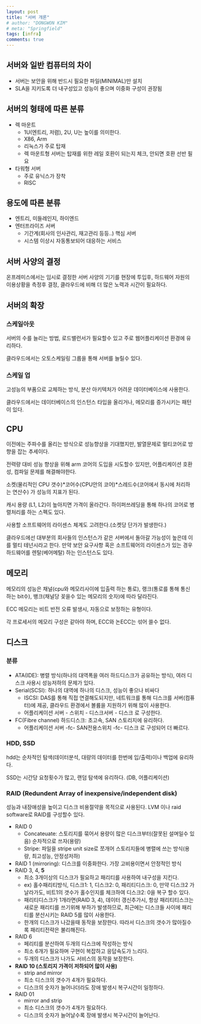 ```yaml
---
layout: post
title: "서버 개론"
# author: "DONGWON KIM"
# meta: "Springfield"
tags: [infra]
comments: true
---
```


## 서버와 일반 컴퓨터의 차이

- 서버는 보안을 위해 반드시 필요한 파일(MINIMAL)만 설치
- SLA을 지키도록 더 내구성있고 성능이 좋으며 이중화 구성이 권장됨

## 서버의 형태에 따른 분류

- 렉 마운트
    - 1U(엔트리, 저렴), 2U, U는 높이를 의미한다.
    - X86, Arm
    - 리눅스가 주로 탑재
    - 렉 마운트형 서버는 탑재를 위한 레일 호환이 되는지 체크, 안되면 호환 선반 필요
- 타워형 서버
    - 주로 유닉스가 장착
    - RISC

## 용도에 따른 분류

- 엔트리, 미들레인지, 하이엔드
- 엔터프라이즈 서버
    - 기간계(회사의 인사관리, 재고관리 등등..) 핵심 서버
    - 시스템 이상시 자동통보되어 대응하는 서비스

## 서버 사양의 결정

온프레미스에서는 임시로 결정한 서버 사양의 기기를 현장에 투입후, 하드웨어 자원의 이용상황을 측정후 결정, 클라우드에 비해 더 많은 노력과 시간이 필요하다.

## 서버의 확장

### 스케일아웃

서버의 수를 늘리는 방법, 로드밸런서가 필요할수 있고 주로 웹어플리케이션 환경에 유리하다.

클라우드에서는 오토스케일링 그룹을 통해 서버를 늘릴수 있다.

### 스케일 업

고성능의 부품으로 교체하는 방식, 분산 아키텍처가 어려운 데이터베이스에 사용한다. 

클라우드에서는 데이터베이스의 인스턴스 타입을 올리거나, 메모리를 증가시키는 패턴이 있다.

## CPU

이전에는 주파수를 올리는 방식으로 성능향상을 기대했지만, 발열문제로 멀티코어로 방향을 잡는 추세이다.

전력량 대비 성능 향상을 위해 arm 코어의 도입을 시도할수 있지만, 어플리케이션 호환성, 컴파일 문제를 해결해야한다.

소켓(물리적인 CPU 갯수)*코어수(CPU안의 코어)*스레드수(코어에서 동시에 처리하는 연산수) 가 성능의 지표가 된다.

캐시 용량 (L1, L2)이 높아지면 가격이 올라간다. 하이퍼쓰레딩을 통해 하나의 코어로 병렬처리를 하는 스펙도 있다.

사용할 소프트웨어의 라이센스 체계도 고려한다.(소켓당 단가가 발생한다.) 

클라우드에선 대부분의 회사들의 인스턴스가 같은 서버에서 돌아갈 가능성이 높은데 이를 멀티 테넌시라고 한다. 만약 보안 요구사항 혹은 소프트웨어의 라이센스가 있는 경우 하드웨어를 렌탈(베어메탈) 하는 인스턴스도 있다.

## 메모리

메모리의 성능은 채널(cpu와 메모리사이에 입출력 하는 통로), 랭크(통로를 통해 통신하는 bit수), 뱅크(채널당 꽂을수 있는 메모리의 숫자)에 따라 달라진다.

ECC 메모리는 비트 반전 오류 발생시, 자동으로 보정하는 유형이다.

각 프로세서의 메모리 구성은 같아야 하며, ECC와 논ECC는 섞어 쓸수 없다.

## 디스크

### 분류

- ATA(IDE): 병렬 방식(하나의 대역폭을 여러 하드디스크가 공유하는 방식), 여러 디스크 사용시 성능저하의 문제가 있다.
- Serial(SCSI): 하나의 대역에 하나의 디스크, 성능이 좋으나 비싸다
    - ISCSI: DAS를 통해 직접 연결해도되지만, 네트워크를 통해 디스크를 서버(컴퓨터)에 제공, 클라우드 환경에서 볼륨을 지원하기 위해 많이 사용한다.
    - 어플리케이션 서버 - 스위치 - 디스크서버 - 디스크 로 구성한다.
- FC(Fibre channel) 하드디스크: 초고속, SAN 스토리지에 유리하다.
    - 어플리케이션 서버 -fc- SAN전용스위치 -fc- 디스크 로 구성되어 더 빠르다.

### HDD, SSD

hdd는 순차적인 탐색(데이터분석, 대량의 데이터를 한번에 입/출력)이나 백업에 유리하다.

SSD는 시간당 요청횟수가 많고, 랜덤 탐색에 유리하다. (DB, 어플리케이션)

### RAID (Redundent Array of inexpensive/independent disk)

성능과 내장애성을 높이고 디스크 비용절약을 목적으로 사용된다. LVM 이나 raid software로 RAID를 구성할수 있다.

- RAID 0
    - Concateuate: 스토리지를 묶어서 용량이 많은 디스크부터(잘못된 설며일수 있음) 순차적으로 쓰자(용량)
    - Stripe: 파일을 stripe unit size로 쪼개어 스토리지들에 병렬에 쓰는 방식(용량, 최고성능, 안정성저하)
- RAID 1 (mirroring): 디스크를 이중화한다. 가장 고비용이면서 안정적인 방식
- RAID 3, 4, **5**
    - 최소 3개이상의 디스크가 필요하고 패리티를 사용하여 내구성을 지킨다.
    - ex) 홀수패리티방식, 디스크1: 1, 디스크2: 0, 패리티디스크: 0, 만약 디스크2 가 날라가도, 비트1의 갯수가 홀수인지를 체크하여 디스크2: 0을 복구 할수 있다.
    - 패리티디스크가 1개라면(RAID 3, 4), 데이터 갱신추가시, 항상 패리티티스크는 새로운 패리티를 쓰기위해 부하가 발생하므로, 최근에는 디스크들 사이에 패리티를 분산시키는 RAID 5를 많이 사용한다.
    - 한개의 디스크가 나갔을때 동작을 보장한다. 따라서 디스크의 갯수가 많아질수록 패리티전략은 불리해진다.
- RAID 6
    - 페리티를 분산하여 두개의 디스크에  작성하는 방식
    - 최소 6개가 필요하며 구현이 복잡하고 응답속도가 느리다.
    - 두개의 디스크가 나가도 서비스의 동작을 보장한다.
- **RAID 10 (스토리지 가격이 저하되어 많이 사용)**
    - strip and mirror
    - 최소 디스크의 갯수가 4개가 필요하다.
    - 디스크의 숫자가 늘어나더라도 장애 발생시 복구시간이 일정하다.
- RAID 01
    - mirror and strip
    - 최소 디스크의 갯수가 4개가 필요하다.
    - 디스크의 숫자가 늘어날수록 장애 발생시 복구시간이 늘어난다.
